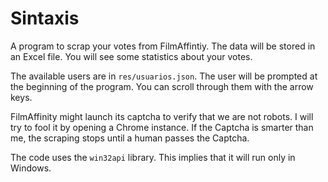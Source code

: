 # Sintaxis

A program to scrap your votes from FilmAffintiy.
The data will be stored in an Excel file.
You will see some statistics about your votes.

The available users are in `res/usuarios.json`.
The user will be prompted at the beginning of the program.
You can scroll through them with the arrow keys.

FilmAffinity might launch its captcha to verify that we are not robots.
I will try to fool it by opening a Chrome instance.
If the Captcha is smarter than me, the scraping stops until a human passes the Captcha.

The code uses the `win32api` library.
This implies that it will run only in Windows.
